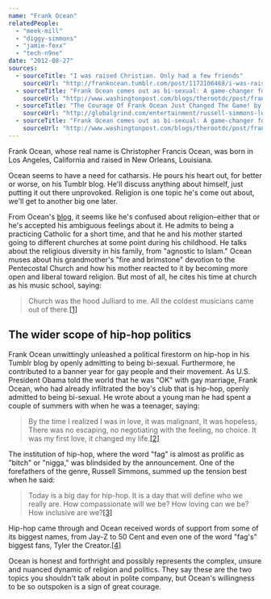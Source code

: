 ```yaml
---
name: "Frank Ocean"
relatedPeople:
  - "meek-mill"
  - "diggy-simmons"
  - "jamie-foxx"
  - "tech-n9ne"
date: "2012-08-27"
sources:
  - sourceTitle: "I was raised Christian. Only had a few friends"
    sourceUrl: "http://frankocean.tumblr.com/post/1172106468/i-was-raised-christian-only-had-a-few-friends"
  - sourceTitle: "Frank Ocean comes out as bi-sexual: A game-changer for hip-hop?"
    sourceUrl: "http://www.washingtonpost.com/blogs/therootdc/post/frank-ocean-comes-out-as-bisexual-a-game-changer-for-hip-hop/2012/07/05/gJQAi1ckPW_blog.html"
  - sourceTitle: "The Courage Of Frank Ocean Just Changed The Game! by Russell Simmons"
    sourceUrl: "http://globalgrind.com/entertainment/russell-simmons-letter-to-frank-ocean-gay-bi-sexual-comes-out-photos"
  - sourceTitle: "Frank Ocean comes out as bi-sexual: A game-changer for hip-hop?"
    sourceUrl: "http://www.washingtonpost.com/blogs/therootdc/post/frank-ocean-comes-out-as-bisexual-a-game-changer-for-hip-hop/2012/07/05/gJQAi1ckPW_blog.html"
---
```


Frank Ocean, whose real name is Christopher Francis Ocean, was born in Los Angeles, California and raised in New Orleans, Louisiana.

Ocean seems to have a need for catharsis. He pours his heart out, for better or worse, on his Tumblr blog. He'll discuss anything about himself, just putting it out there unprovoked. Religion is one topic he's come out about, we'll get to another big one later.

From Ocean's [blog](http://frankocean.tumblr.com/post/1172106468/i-was-raised-christian-only-had-a-few-friends), it seems like he's confused about religion–either that or he's accepted his ambiguous feelings about it. He admits to being a practicing Catholic for a short time, and that he and his mother started going to different churches at some point during his childhood. He talks about the religious diversity in his family, from "agnostic to Islam." Ocean muses about his grandmother's "fire and brimstone" devotion to the Pentecostal Church and how his mother reacted to it by becoming more open and liberal toward religion. But most of all, he cites his time at church as his music school, saying:

>Church was the hood Julliard to me. All the coldest musicians came out of there.<a class="source-citation" href="http://frankocean.tumblr.com/post/1172106468/i-was-raised-christian-only-had-a-few-friends" title="I was raised Christian. Only had a few friends">[1]</a>

## 

## The wider scope of hip-hop politics

Frank Ocean unwittingly unleashed a political firestorm on hip-hop in his Tumblr blog by openly admitting to being bi-sexual. Furthermore, he contributed to a banner year for gay people and their movement. As U.S. President Obama told the world that he was "OK" with gay marriage, Frank Ocean, who had already infiltrated the boy's club that is hip-hop, openly admitted to being bi-sexual. He wrote about a young man he had spent a couple of summers with when he was a teenager, saying:

>By the time I realized I was in love, it was malignant, It was hopeless, There was no escaping, no negotiating with the feeling, no choice. It was my first love, it changed my life.<a class="source-citation" href="http://www.washingtonpost.com/blogs/therootdc/post/frank-ocean-comes-out-as-bisexual-a-game-changer-for-hip-hop/2012/07/05/gJQAi1ckPW_blog.html" title="Frank Ocean comes out as bi-sexual: A game-changer for hip-hop?">[2]</a>

The institution of hip-hop, where the word "fag" is almost as prolific as "bitch" or "nigga," was blindsided by the announcement. One of the forefathers of the genre, Russell Simmons, summed up the tension best when he said:

>Today is a big day for hip-hop. It is a day that will define who we really are. How compassionate will we be? How loving can we be? How inclusive are we?<a class="source-citation" href="http://globalgrind.com/entertainment/russell-simmons-letter-to-frank-ocean-gay-bi-sexual-comes-out-photos" title="The Courage Of Frank Ocean Just Changed The Game! by Russell Simmons">[3]</a>

Hip-hop came through and Ocean received words of support from some of its biggest names, from Jay-Z to 50 Cent and even one of the word "fag's" biggest fans, Tyler the Creator.<a class="source-citation" href="http://www.washingtonpost.com/blogs/therootdc/post/frank-ocean-comes-out-as-bisexual-a-game-changer-for-hip-hop/2012/07/05/gJQAi1ckPW_blog.html" title="Frank Ocean comes out as bi-sexual: A game-changer for hip-hop?">[4]</a>

Ocean is honest and forthright and possibly represents the complex, unsure and nuanced dynamic of religion and politics. They say these are the two topics you shouldn't talk about in polite company, but Ocean's willingness to be so outspoken is a sign of great courage.